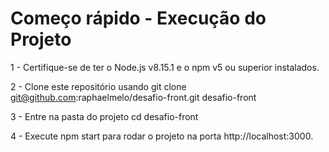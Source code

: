 # Começo rápido - Execução do Projeto

1 - Certifique-se de ter o Node.js v8.15.1 e o npm v5 ou superior instalados.

2 - Clone este repositório usando git clone git@github.com:raphaelmelo/desafio-front.git desafio-front

3 - Entre na pasta do projeto cd desafio-front

4 - Execute npm start para rodar o projeto na porta http://localhost:3000. 
